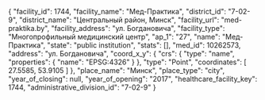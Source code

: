 {
    "facility_id": 1744,
    "facility_name": "Мед-Практика",
    "district_id": "7-02-9",
    "district_name": "Центральный район, Минск",
    "facility_url": "med-praktika.by",
    "facility_address": "ул. Богдановича",
    "facility_type": "Многопрофильный медицинский центр",
    "ap_1": "27",
    "name": "Мед-Практика",
    "state": "public institution",
    "stats": [],
    "med_id": 10262573,
    "address": "ул. Богдановича",
    "coord_x_y": {
        "crs": {
            "type": "name",
            "properties": {
                "name": "EPSG:4326"
            }
        },
        "type": "Point",
        "coordinates": [
            27.5585,
            53.9105
        ]
    },
    "place_name": "Минск",
    "place_type": "city",
    "year_of_closing": null,
    "year_of_opening": "2017",
    "healthcare_facility_key": 1744,
    "administrative_division_id": "7-02-9"
}